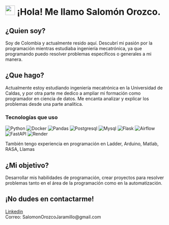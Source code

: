 <h1><img src="https://emojis.slackmojis.com/emojis/images/1643514738/7421/typingcat.gif?1643514738"width="30"/> ¡Hola! Me llamo Salomón Orozco.</h1>
<h2>¿Quien soy?</h2>
<p>Soy de Colombia y actualmente resido aquí.</br)Soy un programador Data Scientist, con interés en el área de data engineering.</br> Descubrí mi pasión por la programación mientras estudiaba ingeniería mecatrónica, ya que programando puedo resolver problemas específicos o generales a mi manera.</p> 
<h2>¿Que hago?</h2>
<p>Actualmente estoy estudiando ingeniería mecatrónica en la Universidad de Caldas, y por otra parte me dedico a ampliar mi formación como programador en ciencia de datos. Me encanta analizar y explicar los problemas desde una parte analítica.
</p>
<h3>Tecnologías que uso</h3>
<p>
  <img alt="Python" src="https://img.shields.io/badge/python-3670A0?style=flat-square&logo=python&logoColor=white" />
  <img alt="Docker" src="https://img.shields.io/badge/-Docker-46a2f1?style=flat-square&logo=docker&logoColor=white" />
  <img alt="Pandas" src="https://img.shields.io/badge/pandas-%23150458.svg?style=flat-square&logo=pandas&logoColor=white" />
  <img alt="Postgresql" src="https://img.shields.io/badge/postgres-%23316192.svg?style=flat-square&logo=postgresql&logoColor=white" />
  <img alt="Mysql" src="https://img.shields.io/badge/mysql-4479A1.svg?style=flat-square&logo=mysql&logoColor=white" />
  <img alt="Flask" src="https://img.shields.io/badge/flask-%23000.svg?style=flat-square&logo=flask&logoColor=white" />
  <img alt="Airflow" src="https://img.shields.io/badge/Apache%20Airflow-017CEE?style=flat-square&logo=Apache%20Airflow&logoColor=white" />
  <img alt="FastAPI" src="https://img.shields.io/badge/FastAPI-005571?style=flat-square&logo=fastapi" />
  <img alt="Render" src="https://img.shields.io/badge/Render-%46E3B7.svg?style=flat-square&logo=render&logoColor=white" />
</p>
<p>También tengo experiencia en programación en Ladder, Arduino, Matlab, RASA, Llamas</p>
<h2>¿Mi objetivo?</h2>
<p>Desarrollar mis habilidades de programación, crear proyectos para resolver problemas tanto en el área de la programación como en la automatización.</p>
<h2>¡No dudes en contactarme!</h2>
<p><a href='https://www.linkedin.com/in/sojgstd/'>Linkedin</a></br>
Correo: SalomonOrozcoJaramillo@gmail.com
</p>
